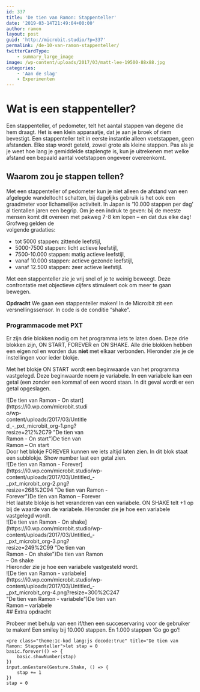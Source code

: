 ```yaml
---
id: 337
title: 'De tien van Ramon: Stappenteller'
date: '2019-03-14T21:49:04+00:00'
author: ramon
layout: post
guid: 'http://microbit.studio/?p=337'
permalink: /de-10-van-ramon-stappenteller/
twitterCardType:
    - summary_large_image
image: /wp-content/uploads/2017/03/matt-lee-19500-88x88.jpg
categories:
    - 'Aan de slag'
    - Experimenten
---
```


# Wat is een stappenteller?

Een stappenteller, of pedometer, telt het aantal stappen van degene die hem draagt. Het is een klein apparaatje, dat je aan je broek of riem bevestigt. Een stappenteller telt in eerste instantie alleen voetstappen, geen afstanden. Elke stap wordt geteld, zowel grote als kleine stappen. Pas als je je weet hoe lang je gemiddelde staplengte is, kun je uitrekenen met welke afstand een bepaald aantal voetstappen ongeveer overeenkomt.

## Waarom zou je stappen tellen?

Met een stappenteller of pedometer kun je niet alleen de afstand van een afgelegde wandeltocht schatten, bij dagelijks gebruik is het ook een graadmeter voor lichamelijke activiteit. In Japan is ‘10.000 stappen per dag’ al tientallen jaren een begrip. Om je een indruk te geven: bij de meeste mensen komt dit overeen met pakweg 7-8 km lopen – en dat dus elke dag! Grofweg gelden de  
volgende gradaties:

- tot 5000 stappen: zittende leefstijl,
- 5000-7500 stappen: licht actieve leefstijl,
- 7500-10.000 stappen: matig actieve leefstijl,
- vanaf 10.000 stappen: actieve gezonde leefstijl,
- vanaf 12.500 stappen: zeer actieve leefstijl.

Met een stappenteller zie je vrij snel of je te weinig beweegt. Deze confrontatie met objectieve cijfers stimuleert ook om meer te gaan bewegen.

**Opdracht** We gaan een stappenteller maken! In de Micro:bit zit een versnellingssensor. In code is de conditie “shake”.

### Programmacode met PXT

Er zijn drie blokken nodig om het programma iets te laten doen. Deze drie blokken zijn, ON START, FOREVER en ON SHAKE. Alle drie blokken hebben een eigen rol en worden dus **niet** met elkaar verbonden. Hieronder zie je de instellingen voor ieder blokje.

Met het blokje ON START wordt een beginwaarde van het programma vastgelegd. Deze beginwaarde noem je variabele. In een variabele kan een getal (een zonder een komma! of een woord staan. In dit geval wordt er een getal opgeslagen.

<div class="wp-caption alignnone" id="attachment_341" style="width: 222px">![De tien van Ramon - On start](https://i0.wp.com/microbit.studio/wp-content/uploads/2017/03/Untitled_-_pxt_microbit_org-1.png?resize=212%2C79 "De tien van Ramon - On start")De tien van Ramon – On start

</div>Door het blokje FOREVER kunnen we iets altijd laten zien. In dit blok staat een subblokje. Show number laat een getal zien.

<div class="wp-caption alignnone" id="attachment_342" style="width: 278px">![De tien van Ramon - Forever](https://i0.wp.com/microbit.studio/wp-content/uploads/2017/03/Untitled_-_pxt_microbit_org-2.png?resize=268%2C94 "De tien van Ramon - Forever")De tien van Ramon – Forever

</div>Het laatste blokje is het veranderen van een variabele. ON SHAKE telt +1 op bij de waarde van de variabele. Hieronder zie je hoe een variabele vastgelegd wordt.

<div class="wp-caption alignnone" id="attachment_343" style="width: 259px">![De tien van Ramon - On shake](https://i0.wp.com/microbit.studio/wp-content/uploads/2017/03/Untitled_-_pxt_microbit_org-3.png?resize=249%2C99 "De tien van Ramon - On shake")De tien van Ramon – On shake

</div>Hieronder zie je hoe een variabele vastgesteld wordt.

<div class="wp-caption alignnone" id="attachment_344" style="width: 310px">![De tien van Ramon - variabele](https://i0.wp.com/microbit.studio/wp-content/uploads/2017/03/Untitled_-_pxt_microbit_org-4.png?resize=300%2C247 "De tien van Ramon - variabele")De tien van Ramon – variabele

</div>## Extra opdracht

Probeer met behulp van een if/then een succeservaring voor de gebruiker te maken! Een smiley bij 10.000 stappen. En 1.000 stappen ‘Go go go’!

```
<pre class="theme:1c-kod lang:js decode:true" title="De tien van Ramon: Stappenteller">let stap = 0
basic.forever(() => {
    basic.showNumber(stap)
})
input.onGesture(Gesture.Shake, () => {
    stap += 1
})
stap = 0
```